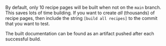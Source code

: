 By default, only 10 recipe pages will be built when not on the `main` branch.
This saves lots of time building. If you want to create *all* (thousands) of
recipe pages, then include the string `[build all recipes]` to the commit that
you want to test.

The built documentation can be found as an artifact pushed after each successful build.
